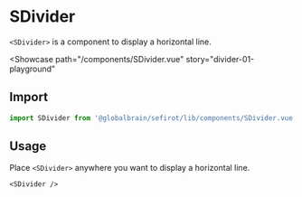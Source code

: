 <script setup lang="ts">
import SDivider from 'sefirot/components/SDivider.vue'
</script>

# SDivider <Badge text="3.11.0" />

`<SDivider>` is a component to display a horizontal line.

<Showcase
  path="/components/SDivider.vue"
  story="divider-01-playground"
>
  <SDivider />
</Showcase>

## Import

```ts
import SDivider from '@globalbrain/sefirot/lib/components/SDivider.vue'
```

## Usage

Place `<SDivider>` anywhere you want to display a horizontal line.

```vue-html
<SDivider />
```
